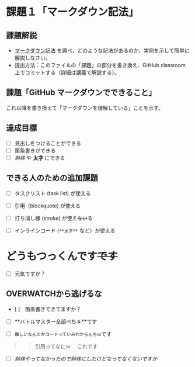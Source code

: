 # 課題１「マークダウン記法」

## 課題解説

- [マークダウン記法](https://guides.github.com/features/mastering-markdown/) を調べ、どのような記法があるのか、実例を示して簡単に解説しなさい。
- 提出方法：このファイルの「課題」の部分を書き換え、GitHub classroom 上でコミットする（詳細は講義で解説する）。

## 課題「GitHub マークダウンでできること」

これ以降を書き換えて「マークダウンを理解している」ことを示す。

## 達成目標

- [ ] 見出しをつけることができる
- [ ] 箇条書きができる
- [ ] *斜体* や **太字** にできる

## できる人のための追加課題

- [ ] タスクリスト (task list) が使える
- [ ] 引用（blockquote) が使える
- [ ] 打ち消し線 (stroke) が使え~~ない~~る
- [ ] インラインコード (`**太字**` など）が使える



# どうもつっくんです~~です~~

- [ ] 元気ですか？
## OVERWATCHから逃げるな
- [ ]　箇条書きできてますか？
- [ ] **バトルマスター全部ぺち☆**です

- [ ] `難しいなんとかコードっていみわからんちｗ`です

>> 引用ってなにｗ
>　これです
- [ ] *斜体やってなかったので斜体にしたけどなってなくないですか*
